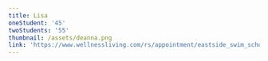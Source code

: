 ```yaml
---
title: Lisa
oneStudent: '45'
twoStudents: '55'
thumbnail: /assets/deanna.png
link: 'https://www.wellnessliving.com/rs/appointment/eastside_swim_school?s_id=fg3WDl'
---
```


